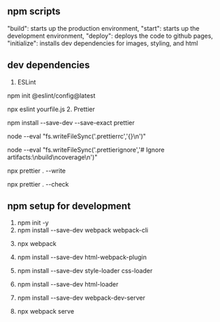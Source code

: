 ## npm scripts
"build": starts up the production environment,
"start": starts up the development environment,
"deploy": deploys the code to github pages,
"initialize": installs dev dependencies for images, styling, and html

## dev dependencies
1. ESLint
<!-- install eslint first -->
npm init @eslint/config@latest
<!-- to lint the js file -->
npx eslint yourfile.js 
2. Prettier
<!-- install prettier -->
npm install --save-dev --save-exact prettier
<!-- emtpy config file to let tools know Prettier is being used -->
node --eval "fs.writeFileSync('.prettierrc','{}\n')"
<!-- create .prettierugnore file to exclude specified files from formatting -->
node --eval "fs.writeFileSync('.prettierignore','# Ignore artifacts:\nbuild\ncoverage\n')"
<!-- format all files with Prettier -->
npx prettier . --write
<!-- checks files that are already formatted -->
npx prettier . --check

<!-- ignore (only for educational purposes) -->
## npm setup for development
<!-- In Terminal -->
1. npm init -y
2. npm install --save-dev webpack webpack-cli
<!-- ensure files and named and linked properly in the package.json -->
3. npx webpack
<!-- handles html -->
4. npm install --save-dev html-webpack-plugin 
<!-- handles css -->
5. npm install --save-dev style-loader css-loader
<!-- handles images -->
6. npm install --save-dev html-loader
<!-- development server setup -->
7. npm install --save-dev webpack-dev-server
<!-- start server -->
8. npx webpack serve

